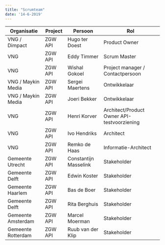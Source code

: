 ```yaml
---
title: "Scrumteam"
date: '14-6-2019'
---
```


Organisatie | Project | Persoon | Rol 
--- | --- | --- | ---
VNG / Dimpact | ZGW API | Hugo ter Doest | Product Owner
VNG | ZGW API | Eddy Timmer | Scrum Master
VNG | ZGW API | Wishal Gokoel | Project manager / Contactpersoon
VNG / Maykin Media | ZGW API | Sergei Maertens | Ontwikkelaar
VNG / Maykin Media | ZGW API | Joeri Bekker | Ontwikkelaar
VNG | ZGW API | Henri Korver | Architect/Product Owner API-testvoorziening
VNG | ZGW API | Ivo Hendriks | Architect
VNG | ZGW API | Remko de Haas | Informatie-Architect
Gemeente Utrecht | ZGW API | Constantijn Masselink | Stakeholder
Gemeente Delft | ZGW API | Edwin Koster | Stakeholder
Gemeente Haarlem | ZGW API | Bas de Boer | Stakeholder
Gemeente Delft | ZGW API | Rita Berghuis | Stakeholder
Gemeente Amsterdam | ZGW API | Marcel Moerman | Stakeholder
Gemeente Rotterdam | ZGW API | Ruub van der Klip | Stakeholder
